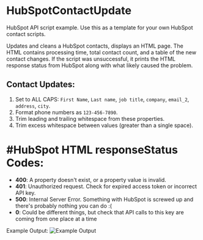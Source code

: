# HubSpotContactUpdate
HubSpot API script example. Use this as a template for your own HubSpot contact scripts. 

Updates and cleans a HubSpot contacts, displays an HTML page. The HTML contains processing time, total contact count, and a table of the new contact changes. If the script was unsuccessful, it prints the HTML response status from HubSpot along with what likely caused the problem. 

## Contact Updates: 
1. Set to ALL CAPS: `First Name`, `Last name`, `job title`, `company`, `email_2`, `address`, `city`.
2. Format phone numbers as `123-456-7890`.
3. Trim leading and trailing whitespace from these properties.
4. Trim excess whitespace between values (greater than a single space).


# #HubSpot HTML responseStatus Codes: 
- **400**:   A property doesn't exist, or a property value is invalid.
- **401**:   Unauthorized request. Check for expired access token or incorrect API key.
- **500**:   Internal Server Error. Something with HubSpot is screwed up and there's probably nothing you can do :(
- **0**:     Could be different things, but check that API calls to this key are coming from one place at a time
 
Example Output:
![Example Output](https://raw.githubusercontent.com/jakewebber/HubSpotContactUpdate/master/screenshot1.png)
